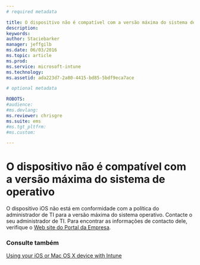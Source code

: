 ```yaml
---
# required metadata

title: O dispositivo não é compatível com a versão máxima do sistema de operativo | Microsoft Intune
description:
keywords:
author: Staciebarker
manager: jeffgilb
ms.date: 06/03/2016
ms.topic: article
ms.prod:
ms.service: microsoft-intune
ms.technology:
ms.assetid: ada223d7-2a80-4415-bd85-5bdf9eca7ace

# optional metadata

ROBOTS:
#audience:
#ms.devlang:
ms.reviewer: chrisgre
ms.suite: ems
#ms.tgt_pltfrm:
#ms.custom:

---
```



# O dispositivo não é compatível com a versão máxima do sistema de operativo

O dispositivo iOS não está em conformidade com a política do administrador de TI para a versão máxima do sistema operativo. Contacte o seu administrador de TI. Para encontrar as informações de contacto dele, verifique o [Web site do Portal da Empresa](http://portal.manage.microsoft.com).

### Consulte também
[Using your iOS or Mac OS X device with Intune](using-your-ios-or-mac-os-x-device-with-intune.md)


<!--HONumber=Jun16_HO2-->


